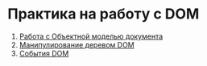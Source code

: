 # Практика на работу с DOM

1. [Работа с Объектной моделью документа](DOMTutorial/DOMTutorial1.html)
2. [Манипулирование деревом DOM](DOMTutorial/DOMTutorial2.html)
3. [События DOM](DOMTutorial/DOMTutorial3.html)